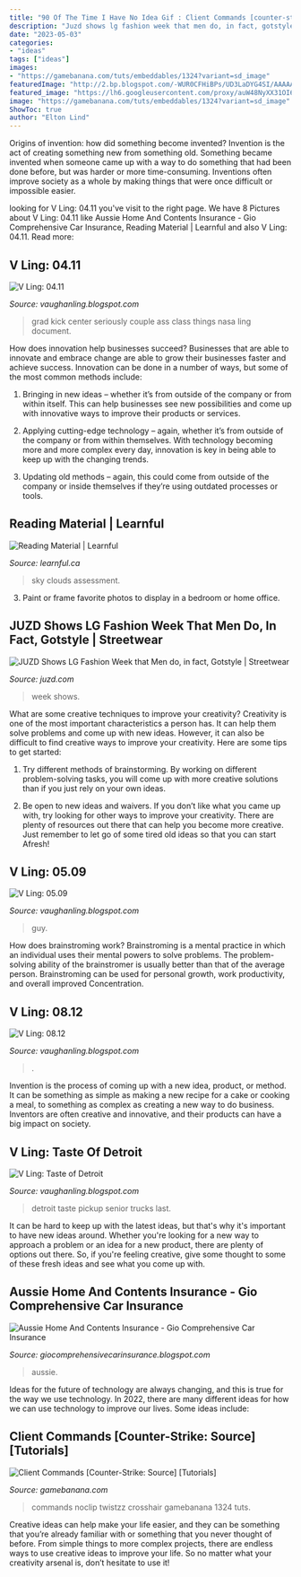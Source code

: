 ```yaml
---
title: "90 Of The Time I Have No Idea Gif : Client Commands [counter-strike: Source] [tutorials]"
description: "Juzd shows lg fashion week that men do, in fact, gotstyle"
date: "2023-05-03"
categories:
- "ideas"
tags: ["ideas"]
images:
- "https://gamebanana.com/tuts/embeddables/1324?variant=sd_image"
featuredImage: "http://2.bp.blogspot.com/-WUR0CFHiBPs/UD3LaDYG4SI/AAAAAAAAGWo/yUv14dP4jO0/s1600/FXMech8b.jpg"
featured_image: "https://lh6.googleusercontent.com/proxy/auW48NyXX31OI64mgunZKKugt2-6-ElclZ4KvZEE9M5DPYKTWDK1i4OQ0X38gubp2XQgwcfDDqEJ6rbJkZL4aAO6dKptDoZry1L4nLzwAr0gcg=w1200-h630-p-k-no-nu"
image: "https://gamebanana.com/tuts/embeddables/1324?variant=sd_image"
ShowToc: true
author: "Elton Lind"
---
```



Origins of invention: how did something become invented?
Invention is the act of creating something new from something old. Something became invented when someone came up with a way to do something that had been done before, but was harder or more time-consuming. Inventions often improve society as a whole by making things that were once difficult or impossible easier.

	

		
looking for V Ling: 04.11 you've visit to the right page. We have 8 Pictures about V Ling: 04.11 like Aussie Home And Contents Insurance - Gio Comprehensive Car Insurance, Reading Material | Learnful and also V Ling: 04.11. Read more:
		
    
## V Ling: 04.11

<img loading=lazy src="https://1.bp.blogspot.com/-BC_PUsiJZ_E/TbecKAN8dvI/AAAAAAAAEOQ/JpgJOgRrwoY/s320/IMGP7998.JPG" onerror="this.onerror=null;this.src='https://tse4.mm.bing.net/th?id=OIP.Sl2dW8bQemdx1iV1qFJthgAAAA&amp;pid=15.1';" alt="V Ling: 04.11">

_Source: vaughanling.blogspot.com_

>grad kick center seriously couple ass class things nasa ling document. 

	

How does innovation help businesses succeed?
Businesses that are able to innovate and embrace change are able to grow their businesses faster and achieve success. Innovation can be done in a number of ways, but some of the most common methods include:
1. Bringing in new ideas – whether it’s from outside of the company or from within itself. This can help businesses see new possibilities and come up with innovative ways to improve their products or services.

2. Applying cutting-edge technology – again, whether it’s from outside of the company or from within themselves. With technology becoming more and more complex every day, innovation is key in being able to keep up with the changing trends.

3. Updating old methods – again, this could come from outside of the company or inside themselves if they’re using outdated processes or tools.

    
## Reading Material | Learnful

<img loading=lazy src="https://learnful.ca/sites/default/files/styles/xxl/public/up/para/field-image/2020-11/230/photo-1531147646552-1eec68116469.jpeg?itok=5g7GPC_Z" onerror="this.onerror=null;this.src='https://tse3.mm.bing.net/th?id=OIP.ftDOc1WqDpBxBtVJB8VNJAHaE8&amp;pid=15.1';" alt="Reading Material | Learnful">

_Source: learnful.ca_

>sky clouds assessment. 

	

3. Paint or frame favorite photos to display in a bedroom or home office.

    
## JUZD Shows LG Fashion Week That Men Do, In Fact, Gotstyle | Streetwear

<img loading=lazy src="http://3.bp.blogspot.com/_O96JA2G5zFY/SvQw3srOi2I/AAAAAAAAAyk/SxkIzPSDtmI/s400/GP2_3254.jpg" onerror="this.onerror=null;this.src='https://tse3.mm.bing.net/th?id=OIP.G-POZ6xVn7YKDDViQ-IozAAAAA&amp;pid=15.1';" alt="JUZD Shows LG Fashion Week that Men do, in fact, Gotstyle | Streetwear">

_Source: juzd.com_

>week shows. 

	

What are some creative techniques to improve your creativity?
Creativity is one of the most important characteristics a person has. It can help them solve problems and come up with new ideas. However, it can also be difficult to find creative ways to improve your creativity. Here are some tips to get started: 
1. Try different methods of brainstorming. By working on different problem-solving tasks, you will come up with more creative solutions than if you just rely on your own ideas.

2. Be open to new ideas and waivers. If you don’t like what you came up with, try looking for other ways to improve your creativity. There are plenty of resources out there that can help you become more creative. Just remember to let go of some tired old ideas so that you can start Afresh!

    
## V Ling: 05.09

<img loading=lazy src="https://2.bp.blogspot.com/_annTPGBcsB4/SfufZKUAmAI/AAAAAAAABy8/-U_n7LiNK34/s400/guy.jpg" onerror="this.onerror=null;this.src='https://tse2.mm.bing.net/th?id=OIP.YIKbWm4cKK_m2tTEIvudWQHaK5&amp;pid=15.1';" alt="V Ling: 05.09">

_Source: vaughanling.blogspot.com_

>guy. 

	

How does brainstroming work?
Brainstroming is a mental practice in which an individual uses their mental powers to solve problems. The problem-solving ability of the brainstromer is usually better than that of the average person. Brainstroming can be used for personal growth, work productivity, and overall improved Concentration.

    
## V Ling: 08.12

<img loading=lazy src="http://2.bp.blogspot.com/-WUR0CFHiBPs/UD3LaDYG4SI/AAAAAAAAGWo/yUv14dP4jO0/s1600/FXMech8b.jpg" onerror="this.onerror=null;this.src='https://tse3.mm.bing.net/th?id=OIP.jPttrQ_U1DKo72RDkU9hJAHaKA&amp;pid=15.1';" alt="V Ling: 08.12">

_Source: vaughanling.blogspot.com_

>. 

	

Invention is the process of coming up with a new idea, product, or method. It can be something as simple as making a new recipe for a cake or cooking a meal, to something as complex as creating a new way to do business. Inventors are often creative and innovative, and their products can have a big impact on society.

    
## V Ling: Taste Of Detroit

<img loading=lazy src="http://4.bp.blogspot.com/_annTPGBcsB4/TJ6CEH4sT6I/AAAAAAAAEAo/4w3aAvm5I_8/s640/IMGP6131.JPG" onerror="this.onerror=null;this.src='https://tse3.mm.bing.net/th?id=OIP.uoQRtRsDR5E82laRRe1IMwAAAA&amp;pid=15.1';" alt="V Ling: Taste of Detroit">

_Source: vaughanling.blogspot.com_

>detroit taste pickup senior trucks last. 

	

It can be hard to keep up with the latest ideas, but that's why it's important to have new ideas around. Whether you're looking for a new way to approach a problem or an idea for a new product, there are plenty of options out there. So, if you're feeling creative, give some thought to some of these fresh ideas and see what you come up with.

    
## Aussie Home And Contents Insurance - Gio Comprehensive Car Insurance

<img loading=lazy src="https://lh6.googleusercontent.com/proxy/auW48NyXX31OI64mgunZKKugt2-6-ElclZ4KvZEE9M5DPYKTWDK1i4OQ0X38gubp2XQgwcfDDqEJ6rbJkZL4aAO6dKptDoZry1L4nLzwAr0gcg=w1200-h630-p-k-no-nu" onerror="this.onerror=null;this.src='https://tse1.mm.bing.net/th?id=OIP.lqVLYVs5p0-tj7ZdnVRhrQHaCV&amp;pid=15.1';" alt="Aussie Home And Contents Insurance - Gio Comprehensive Car Insurance">

_Source: giocomprehensivecarinsurance.blogspot.com_

>aussie. 

	

Ideas for the future of technology are always changing, and this is true for the way we use technology. In 2022, there are many different ideas for how we can use technology to improve our lives. Some ideas include: 

    
## Client Commands [Counter-Strike: Source] [Tutorials]

<img loading=lazy src="https://gamebanana.com/tuts/embeddables/1324?variant=sd_image" onerror="this.onerror=null;this.src='https://tse4.mm.bing.net/th?id=OIP.or-zgUH2Q3XV7uZlfX_lYwHaGH&amp;pid=15.1';" alt="Client Commands [Counter-Strike: Source] [Tutorials]">

_Source: gamebanana.com_

>commands noclip twistzz crosshair gamebanana 1324 tuts. 

	

Creative ideas can help make your life easier, and they can be something that you’re already familiar with or something that you never thought of before. From simple things to more complex projects, there are endless ways to use creative ideas to improve your life. So no matter what your creativity arsenal is, don’t hesitate to use it!

